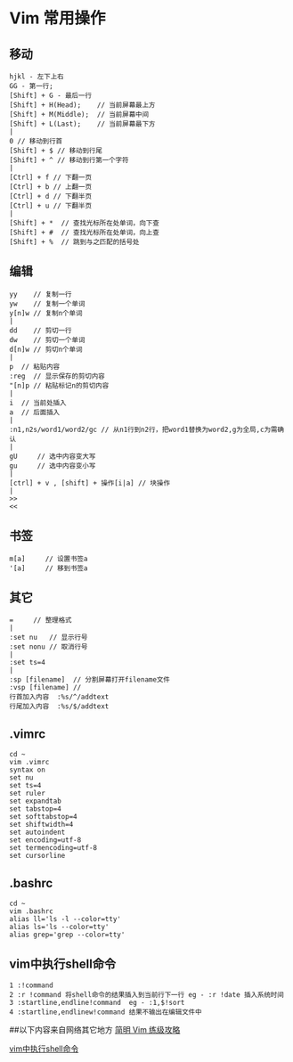 
Vim 常用操作
============================

## 移动
    hjkl - 左下上右
    GG - 第一行; 
    [Shift] + G - 最后一行
    [Shift] + H(Head);    // 当前屏幕最上方
    [Shift] + M(Middle);  // 当前屏幕中间
    [Shift] + L(Last);    // 当前屏幕最下方
    |
    0 // 移动到行首
    [Shift] + $ // 移动到行尾
    [Shift] + ^ // 移动到行第一个字符
    |
    [Ctrl] + f // 下翻一页
    [Ctrl] + b // 上翻一页
    [Ctrl] + d // 下翻半页
    [Ctrl] + u // 下翻半页
    |
    [Shift] + *  // 查找光标所在处单词，向下查
    [Shift] + #  // 查找光标所在处单词，向上查
    [Shift] + %  // 跳到与之匹配的括号处


## 编辑
    yy    // 复制一行
    yw    // 复制一个单词
    y[n]w // 复制n个单词
    |
    dd    // 剪切一行
    dw    // 剪切一个单词
    d[n]w // 剪切n个单词
    |
    p  // 粘贴内容
    :reg  // 显示保存的剪切内容
    "[n]p // 粘贴标记n的剪切内容
    |
    i  // 当前处插入
    a  // 后面插入
    |
    :n1,n2s/word1/word2/gc // 从n1行到n2行，把word1替换为word2,g为全局,c为需确认
    |
    gU     // 选中内容变大写
    gu     // 选中内容变小写
    |
    [ctrl] + v , [shift] + 操作[i|a] // 块操作
    |
    >>
    <<

## 书签
    m[a]     // 设置书签a
    '[a]     // 移到书签a

## 其它

    =     // 整理格式 
    |
    :set nu   // 显示行号
    :set nonu // 取消行号
    |
    :set ts=4 
    |
    :sp [filename]  // 分割屏幕打开filename文件
    :vsp [filename] //
    行首加入内容  :%s/^/addtext
    行尾加入内容  :%s/$/addtext

## .vimrc
    cd ~
    vim .vimrc
    syntax on
    set nu
    set ts=4
    set ruler
    set expandtab
    set tabstop=4
    set softtabstop=4
    set shiftwidth=4
    set autoindent
    set encoding=utf-8
    set termencoding=utf-8
    set cursorline

## .bashrc
    cd ~
    vim .bashrc
    alias ll='ls -l --color=tty'
    alias ls='ls --color=tty'
    alias grep='grep --color=tty'
     
## vim中执行shell命令
    1 :!command
    2 :r !command 将shell命令的结果插入到当前行下一行 eg - :r !date 插入系统时间
    3 :startline,endline!command  eg - :1,$!sort
    4 :startline,endlinew!command 结果不输出在编辑文件中

##以下内容来自网络其它地方
[简明 Vim 练级攻略](http://coolshell.cn/articles/5426.html?jtss=tsina)

[vim中执行shell命令](http://blog.csdn.net/topgun_chenlingyun/article/details/8013115 "vim中执行shell命令")
